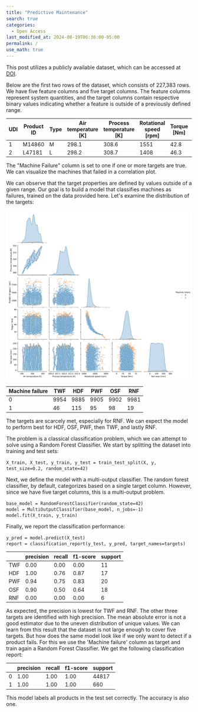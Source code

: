 ```yaml
---
title: "Predictive Maintenance"
search: true
categories: 
  - Open Access
last_modified_at: 2024-08-19T06:36:00-05:00
permalink: /
use_math: true
---
```


This post utilizes a publicly available dataset, which can be accessed at [DOI](https://doi.org/10.24432/C5HS5C).

Below are the first two rows of the dataset, which consists of 227,383 rows. We have five feature columns and five target columns. The feature columns represent system quantities, and the target columns contain respective binary values indicating whether a feature is outside of a previously defined range.

|UDI|	Product ID	| Type | Air temperature [K] | Process temperature [K] | Rotational speed [rpm] |	Torque [Nm] |	Tool wear [min] |	Machine failure |	TWF	| HDF |	PWF	| OSF | RNF |
|-------|------|------|------|--------|-------|-------|-------|-------|-------|-------|-------|-------|-------|
|1 |M14860|	M	|298.1|	308.6	|1551|	42.8|	0	|0	|0|0|	0|	0|	0|
|2 |L47181|	L	|298.2|	308.7	|1408|	46.3|	3	|0	|0|0|	0|	0|	0|

The "Machine Failure" column is set to one if one or more targets are true. We can visualize the machines that failed in a correlation plot.



We can observe that the target properties are defined by values outside of a given range. Our goal is to build a model that classifies machines as failures, trained on the data provided here. Let's examine the distribution of the targets:

![Missing plot](/assets/images/19082024-1.png)

|Machine failure|TWF|HDF|PWF|OSF|RNF|
|--|--|--|--|--|--|
|0|9954|9885|9905|9902|9981|
|1|46|115|95|98|19|

The targets are scarcely met, especially for RNF. We can expect the model to perform best for HDF, OSF, PWF, then TWF, and lastly RNF.

The problem is a classical classification problem, which we can attempt to solve using a Random Forest Classifier. We start by splitting the dataset into training and test sets:
```
X_train, X_test, y_train, y_test = train_test_split(X, y, test_size=0.2, random_state=42)
```

Next, we define the model with a multi-output classifier. The random forest classifier, by default, categorizes based on a single target column. However, since we have five target columns, this is a multi-output problem.

```
base_model = RandomForestClassifier(random_state=42)
model = MultiOutputClassifier(base_model, n_jobs=-1)
model.fit(X_train, y_train)
```

Finally, we report the classification performance:

```
y_pred = model.predict(X_test)
report = classification_report(y_test, y_pred, target_names=targets)
```

||precision|recall|f1-score|support|
|-|-|-|-|-|
|TWF|0.00|0.00|0.00|11|
|HDF|1.00|0.76|0.87|17|
|PWF|0.94|0.75|0.83|20|
|OSF|0.90|0.50|0.64|18|
|RNF|0.00|0.00|0.00| 6|

As expected, the precision is lowest for TWF and RNF. The other three targets are identified with high precision. The mean absolute error is not a good estimator due to the uneven distribution of unique values. We can learn from this result that the dataset is not large enough to cover five targets. But how does the same model look like if we only want to detect if a product fails. For this we use the 'Machine failure' column as target and train again a Random Forest Classifier. We get the following classification report:

| |precision|recall|f1-score|support|
|-|-|-|-|-|
|0|1.00|1.00|1.00|44817|
|1|1.00|1.00|1.00|660|

This model labels all products in the test set correctly. The accuracy is also one.
